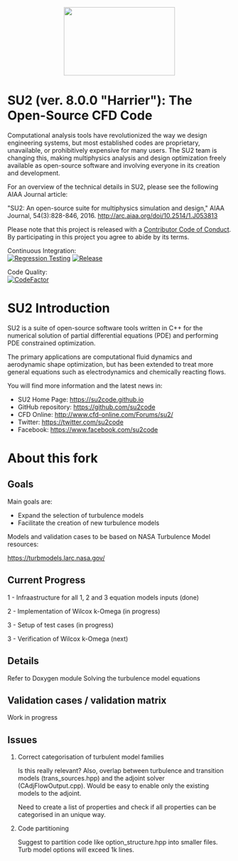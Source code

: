 <p align="center">
<img width="250" height="154" src="Docs/logoSU2small.png">
</p>


# SU2 (ver. 8.0.0 "Harrier"): The Open-Source CFD Code

Computational analysis tools have revolutionized the way we design engineering systems, but most established codes are proprietary, unavailable, or prohibitively expensive for many users. The SU2 team is changing this, making multiphysics analysis and design optimization freely available as open-source software and involving everyone in its creation and development.

For an overview of the technical details in SU2, please see the following AIAA Journal article:

"SU2: An open-source suite for multiphysics simulation and design," AIAA Journal, 54(3):828-846, 2016. <http://arc.aiaa.org/doi/10.2514/1.J053813>

Please note that this project is released with a [Contributor Code of Conduct](CODE_OF_CONDUCT.md). By participating in this project you agree to abide by its terms.

Continuous Integration:<br/>
[![Regression Testing](https://github.com/su2code/SU2/workflows/Regression%20Testing/badge.svg?branch=develop)](https://github.com/su2code/SU2/actions)
[![Release](https://github.com/su2code/SU2/workflows/Release%20Management/badge.svg?branch=develop)](https://github.com/su2code/SU2/actions)

Code Quality:<br/>
[![CodeFactor](https://www.codefactor.io/repository/github/su2code/su2/badge)](https://www.codefactor.io/repository/github/su2code/su2)

# SU2 Introduction

SU2 is a suite of open-source software tools written in C++ for the numerical solution of partial differential equations (PDE) and performing PDE constrained optimization.

The primary applications are computational fluid dynamics and aerodynamic shape optimization, but has been extended to treat more general equations such as electrodynamics and chemically reacting flows.

You will find more information and the latest news in:

- SU2 Home Page: <https://su2code.github.io>
- GitHub repository: <https://github.com/su2code>
- CFD Online: <http://www.cfd-online.com/Forums/su2/>
- Twitter: <https://twitter.com/su2code>
- Facebook: <https://www.facebook.com/su2code>

# About this fork

## Goals
Main goals are:

- Expand the selection of turbulence models
- Facilitate the creation of new turbulence models

Models and validation cases to be based on NASA Turbulence Model resources:

<https://turbmodels.larc.nasa.gov/>

## Current Progress

1 - Infraastructure for all 1, 2 and 3 equation models inputs (done)

2 - Implementation of Wilcox k-Omega (in progress)

3 - Setup of test cases (in progress)

3 - Verification of Wilcox k-Omega (next)


## Details

Refer to Doxygen module Solving the turbulence model equations

## Validation cases / validation matrix

Work in progress

## Issues 

1. Correct categorisation of turbulent model families

    Is this really relevant? Also, overlap between turbulence and transition models (trans_sources.hpp) and the adjoint solver (CAdjFlowOutput.cpp). Would be easy to enable only the existing models to the adjoint. 

    Need to create a list of properties and check if all properties can be categorised in an unique way. 

2. Code partitioning

   Suggest to partition code like option_structure.hpp into smaller files. Turb model options will exceed 1k lines.

